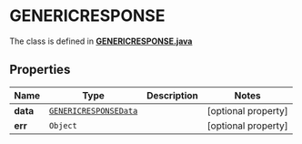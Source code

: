 

# GENERICRESPONSE

The class is defined in **[GENERICRESPONSE.java](../../src/main/java/org/openapitools/model/GENERICRESPONSE.java)**

## Properties

Name | Type | Description | Notes
------------ | ------------- | ------------- | -------------
**data** | [`GENERICRESPONSEData`](GENERICRESPONSEData.md) |  |  [optional property]
**err** | `Object` |  |  [optional property]




